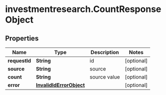 # investmentresearch.CountResponseObject

## Properties

Name | Type | Description | Notes
------------ | ------------- | ------------- | -------------
**requestId** | **String** | id | [optional] 
**source** | **String** | source | [optional] 
**count** | **String** | source value | [optional] 
**error** | [**InvalidIdErrorObject**](InvalidIdErrorObject.md) |  | [optional] 


